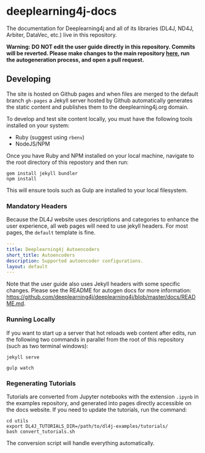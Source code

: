 deeplearning4j-docs
===================

The documentation for Deeplearning4j and all of its libraries (DL4J, ND4J, Arbiter, DataVec, etc.) live in this repository.

**Warning: DO NOT edit the user guide directly in this repository. Commits will be reverted. Please make changes to the main repository [here](https://github.com/deeplearning4j/deeplearning4j/tree/master/docs), run the autogeneration process, and open a pull request.**

## Developing

The site is hosted on Github pages and when files are merged to the default branch `gh-pages` a Jekyll server hosted by Github automatically generates the static content and publishes them to the deeplearning4j.org domain.

To develop and test site content locally, you must have the following tools installed on your system:

- Ruby (suggest using `rbenv`)
- NodeJS/NPM

Once you have Ruby and NPM installed on your local machine, navigate to the root directory of this repostory and then run:

```shell
gem install jekyll bundler
npm install
```

This will ensure tools such as Gulp are installed to your local filesystem.

### Mandatory Headers

Because the DL4J website uses descriptions and categories to enhance the user experience, all web pages will need to use jekyll headers. For most pages, the `default` template is fine.

```yaml
---
title: Deeplearning4j Autoencoders
short_title: Autoencoders
description: Supported autoencoder configurations.
layout: default
---
```

Note that the user guide also uses Jekyll headers with some specific changes. Please see the README for autogen docs for more information: https://github.com/deeplearning4j/deeplearning4j/blob/master/docs/README.md.

### Running Locally

If you want to start up a server that hot reloads web content after edits, run the following two commands in parallel from the root of this repository (such as two terminal windows):

```shell
jekyll serve
```

```shell
gulp watch
```

### Regenerating Tutorials

Tutorials are converted from Jupyter notebooks with the extension `.ipynb` in the examples repository, and generated into pages directly accessible on the docs website. If you need to update the tutorials, run the command:

```shell
cd utils
export DL4J_TUTORIALS_DIR=/path/to/dl4j-examples/tutorials/
bash convert_tutorials.sh
```

The conversion script will handle everything automatically.